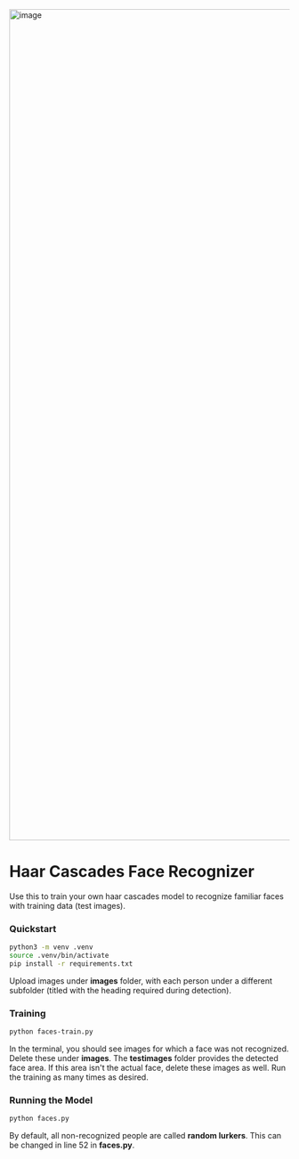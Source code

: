 <img width="1494" alt="image" src="https://github.com/angryraptor108/HC_FaceRecognition/blob/main/facerecognizeranimation.gif">

# Haar Cascades Face Recognizer

Use this to train your own haar cascades model to recognize familiar faces with training data (test images). 

### Quickstart
```sh
python3 -m venv .venv
source .venv/bin/activate
pip install -r requirements.txt
```

Upload images under **images** folder, with each person under a different subfolder (titled with the heading required during detection).

### Training
```sh
python faces-train.py
```

In the terminal, you should see images for which a face was not recognized. Delete these under **images**. The **testimages** folder provides the detected face area. If this area isn't the actual face, delete these images as well. Run the training as many times as desired. 

### Running the Model
```sh
python faces.py
```

By default, all non-recognized people are called **random lurkers**. This can be changed in line 52 in **faces.py**. 
